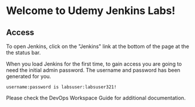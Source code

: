 # Welcome to Udemy Jenkins Labs!

## Access

To open Jenkins, click on the "Jenkins" link at the bottom of the page at the the status bar.

When you load Jenkins for the first time, to gain access you are going to need the initial admin password. The username and password has been generated for you. 

```
username:password is labsuser:labsuser321!
```

Please check the DevOps Workspace Guide for additional documentation.
